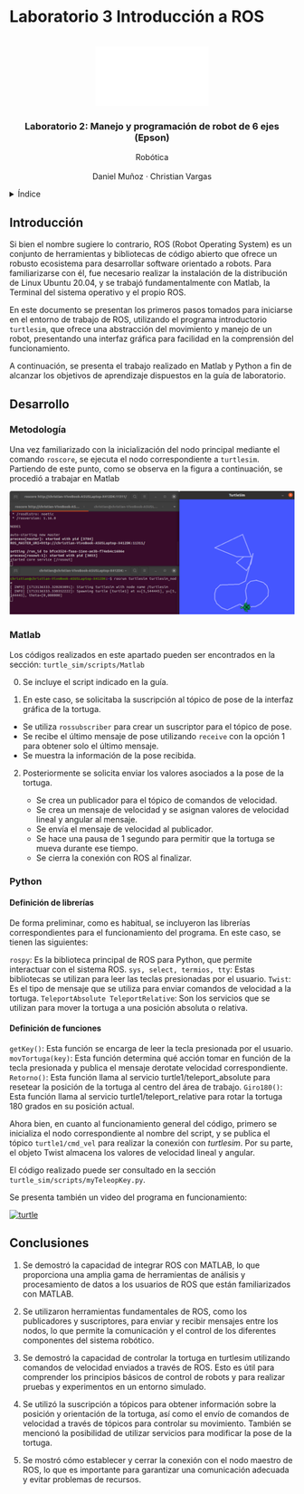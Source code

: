 # Laboratorio 3 Introducción a ROS

<a name="readme-top"></a>

<!-- PROJECT LOGO -->
<br />
<div align="center">
  <a href="https://github.com/CVarPer/Lab-3--Intro_ROS">
    <img src="recursos/UNAL.png" alt="Logo" width="200">
  </a>

  <h3 align="center">Laboratorio 2: Manejo y programación de robot de 6 ejes (Epson)</h3>

  <p align="center">Robótica
    <br />
    <a href="https://github.com/Danmunozbe/Practica1/tree/Pain2"></a>
    <br />Daniel Muñoz · Christian Vargas
  </p>
</div>



<!-- TABLE OF CONTENTS -->
<details>
  <summary>Índice</summary>
  <ol>
    <li>
      <a href="#introducci%C3%B3n">Introducción</a>
    </li>
    <li>
      <a href="#Desarrollo">Desarrollo</a>
      <ul>
        <li><a href="#met">Metodología</a></li>
        <li><a href="#spel">Código en SPEL+</a></li>
      </ul>
    </li>
    <li><a href="#Resultados">Resultados</a></li>
  </ol>
</details>



<!-- Intro -->
## Introducción

Si bien el nombre sugiere lo contrario, ROS (Robot Operating System) es un conjunto de herramientas y bibliotecas de código abierto que ofrece un robusto ecosistema para desarrollar software orientado a robots. Para familiarizarse con él, fue necesario realizar la instalación de la distribución de Linux Ubuntu 20.04, y se trabajó fundamentalmente con Matlab, la Terminal del sistema operativo y el propio ROS.

En este documento se presentan los primeros pasos tomados para iniciarse en el entorno de trabajo de ROS, utilizando el programa introductorio ```turtlesim```, que ofrece una abstracción del movimiento y manejo de un robot, presentando una interfaz gráfica para facilidad en la comprensión del funcionamiento.

A continuación, se presenta el trabajo realizado en Matlab y Python a fin de alcanzar los objetivos de aprendizaje dispuestos en la guía de laboratorio.

<!-- GETTING STARTED -->
## Desarrollo


### Metodología

Una vez familiarizado con la inicialización del nodo principal mediante el comando ```roscore```, se ejecuta el nodo correspondiente a ```turtlesim```. Partiendo de este punto, como se observa en la figura a continuación, se procedió a trabajar en Matlab

![turtlesim](/recursos/setup.png)

### Matlab

Los códigos realizados en este apartado pueden ser encontrados en la sección: ```turtle_sim/scripts/Matlab```

0. Se incluye el script indicado en la guía.

1. En este caso, se solicitaba la suscripción al tópico de pose de la interfaz gráfica de la tortuga. 

- Se utiliza ```rossubscriber``` para crear un suscriptor para el tópico de pose.
- Se recibe el último mensaje de pose utilizando ```receive``` con la opción 1 para obtener solo el último mensaje.
- Se muestra la información de la pose recibida.


2. Posteriormente se solicita enviar los valores asociados a la pose de la tortuga.

    - Se crea un publicador para el tópico de comandos de velocidad.
    - Se crea un mensaje de velocidad y se asignan valores de velocidad lineal y angular al mensaje.
    - Se envía el mensaje de velocidad al publicador.
    - Se hace una pausa de 1 segundo para permitir que la tortuga se mueva durante ese tiempo.
    - Se cierra la conexión con ROS al finalizar.

### Python

#### Definición de librerías
De forma preliminar, como es habitual, se incluyeron las librerías correspondientes para el funcionamiento del programa. En este caso, se tienen las siguientes:

```rospy```: Es la biblioteca principal de ROS para Python, que permite interactuar con el sistema ROS.
```sys, select, termios, tty```: Estas bibliotecas se utilizan para leer las teclas presionadas por el usuario.
```Twist```: Es el tipo de mensaje que se utiliza para enviar comandos de velocidad a la tortuga.
```TeleportAbsolute TeleportRelative```: Son los servicios que se utilizan para mover la tortuga a una posición absoluta o relativa.

#### Definición de funciones
```getKey()```: Esta función se encarga de leer la tecla presionada por el usuario.
```movTortuga(key)```: Esta función determina qué acción tomar en función de la tecla presionada y publica el mensaje derotate velocidad correspondiente.
```Retorno()```: Esta función llama al servicio turtle1/teleport_absolute para resetear la posición de la tortuga al centro del área de trabajo.
```Giro180()```: Esta función llama al servicio turtle1/teleport_relative para rotar la tortuga 180 grados en su posición actual.

Ahora bien, en cuanto al funcionamiento general del código, primero se inicializa el nodo correspondiente al nombre del script, y se publica el tópico ```turtle1/cmd_vel``` para realizar la conexión con *turtlesim*. Por su parte, el objeto Twist almacena los valores de velocidad lineal y angular.

El código realizado puede ser consultado en la sección ```turtle_sim/scripts/myTeleopKey.py```. 

Se presenta también un video del programa en funcionamiento:

[![turtle](/recursos/turtle.png)](https://youtu.be/jihc9vAioDU) 


##  Conclusiones

1. Se demostró la capacidad de integrar ROS con MATLAB, lo que proporciona una amplia gama de herramientas de análisis y procesamiento de datos a los usuarios de ROS que están familiarizados con MATLAB.

2. Se utilizaron herramientas fundamentales de ROS, como los publicadores y suscriptores, para enviar y recibir mensajes entre los nodos, lo que permite la comunicación y el control de los diferentes componentes del sistema robótico.

3. Se demostró la capacidad de controlar la tortuga en turtlesim utilizando comandos de velocidad enviados a través de ROS. Esto es útil para comprender los principios básicos de control de robots y para realizar pruebas y experimentos en un entorno simulado.

4. Se utilizó la suscripción a tópicos para obtener información sobre la posición y orientación de la tortuga, así como el envío de comandos de velocidad a través de tópicos para controlar su movimiento. También se mencionó la posibilidad de utilizar servicios para modificar la pose de la tortuga.

5. Se mostró cómo establecer y cerrar la conexión con el nodo maestro de ROS, lo que es importante para garantizar una comunicación adecuada y evitar problemas de recursos.